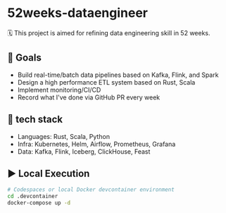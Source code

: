 # 52weeks-dataengineer

🗓️ This project is aimed for refining data engineering skill in 52 weeks.

## 🎯 Goals
- Build real-time/batch data pipelines based on Kafka, Flink, and Spark
- Design a high performance ETL system based on Rust, Scala
- Implement monitoring/CI/CD
- Record what I've done via GitHub PR every week

## 🔧 tech stack
- Languages: Rust, Scala, Python
- Infra: Kubernetes, Helm, Airflow, Prometheus, Grafana
- Data: Kafka, Flink, Iceberg, ClickHouse, Feast

## ▶️ Local Execution
```bash
# Codespaces or local Docker devcontainer environment
cd .devcontainer
docker-compose up -d
